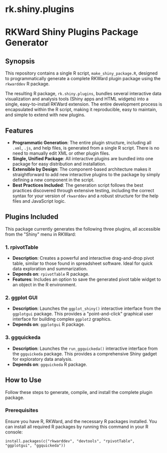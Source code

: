 # rk.shiny.plugins
# RKWard Shiny Plugins Package Generator

## Synopsis

This repository contains a single R script, `make_shiny_package.R`, designed to programmatically generate a complete RKWard plugin package using the `rkwarddev` R package.

The resulting R package, `rk.shiny.plugins`, bundles several interactive data visualization and analysis tools (Shiny apps and HTML widgets) into a single, easy-to-install RKWard extension. The entire development process is encapsulated within the R script, making it reproducible, easy to maintain, and simple to extend with new plugins.

## Features

*   **Programmatic Generation**: The entire plugin structure, including all `.xml`, `.js`, and help files, is generated from a single R script. There is no need to manually edit XML or other plugin files.
*   **Single, Unified Package**: All interactive plugins are bundled into one package for easy distribution and installation.
*   **Extensible by Design**: The component-based architecture makes it straightforward to add new interactive plugins to the package by simply defining a new component in the script.
*   **Best Practices Included**: The generation script follows the best practices discovered through extensive testing, including the correct syntax for your version of `rkwarddev` and a robust structure for the help files and JavaScript logic.

## Plugins Included

This package currently generates the following three plugins, all accessible from the "Shiny" menu in RKWard:

### 1. rpivotTable

*   **Description**: Creates a powerful and interactive drag-and-drop pivot table, similar to those found in spreadsheet software. Ideal for quick data exploration and summarization.
*   **Depends on**: `rpivotTable` R package.
*   **Features**: Includes an option to save the generated pivot table widget to an object in the R environment.

### 2. ggplot GUI

*   **Description**: Launches the `ggplot_shiny()` interactive interface from the `ggplotgui` package. This provides a "point-and-click" graphical user interface for building complex `ggplot2` graphics.
*   **Depends on**: `ggplotgui` R package.

### 3. ggquickeda

*   **Description**: Launches the `run_ggquickeda()` interactive interface from the `ggquickeda` package. This provides a comprehensive Shiny gadget for exploratory data analysis.
*   **Depends on**: `ggquickeda` R package.

## How to Use

Follow these steps to generate, compile, and install the complete plugin package.

### Prerequisites

Ensure you have R, RKWard, and the necessary R packages installed. You can install all required R packages by running this command in your R console:

```{r}
install.packages(c("rkwarddev", "devtools", "rpivotTable", "ggplotgui", "ggquickeda"))
```
